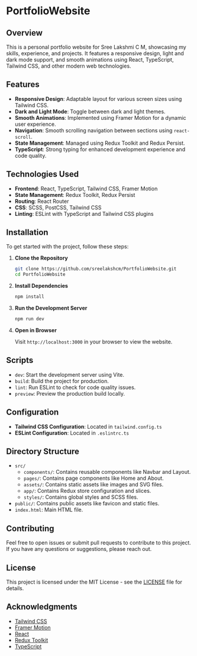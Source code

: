 # PortfolioWebsite

## Overview

This is a personal portfolio website for Sree Lakshmi C M, showcasing my skills, experience, and projects. It features a responsive design, light and dark mode support, and smooth animations using React, TypeScript, Tailwind CSS, and other modern web technologies.

## Features

- **Responsive Design**: Adaptable layout for various screen sizes using Tailwind CSS.
- **Dark and Light Mode**: Toggle between dark and light themes.
- **Smooth Animations**: Implemented using Framer Motion for a dynamic user experience.
- **Navigation**: Smooth scrolling navigation between sections using `react-scroll`.
- **State Management**: Managed using Redux Toolkit and Redux Persist.
- **TypeScript**: Strong typing for enhanced development experience and code quality.

## Technologies Used

- **Frontend**: React, TypeScript, Tailwind CSS, Framer Motion
- **State Management**: Redux Toolkit, Redux Persist
- **Routing**: React Router
- **CSS**: SCSS, PostCSS, Tailwind CSS
- **Linting**: ESLint with TypeScript and Tailwind CSS plugins

## Installation

To get started with the project, follow these steps:

1. **Clone the Repository**

    ```bash
    git clone https://github.com/sreelakshcm/PortfolioWebsite.git
    cd PortfolioWebsite
    ```

2. **Install Dependencies**

    ```bash
    npm install
    ```

3. **Run the Development Server**

    ```bash
    npm run dev
    ```

4. **Open in Browser**

    Visit `http://localhost:3000` in your browser to view the website.

## Scripts

- `dev`: Start the development server using Vite.
- `build`: Build the project for production.
- `lint`: Run ESLint to check for code quality issues.
- `preview`: Preview the production build locally.

## Configuration

- **Tailwind CSS Configuration**: Located in `tailwind.config.ts`
- **ESLint Configuration**: Located in `.eslintrc.ts`

## Directory Structure

- `src/`
  - `components/`: Contains reusable components like Navbar and Layout.
  - `pages/`: Contains page components like Home and About.
  - `assets/`: Contains static assets like images and SVG files.
  - `app/`: Contains Redux store configuration and slices.
  - `styles/`: Contains global styles and SCSS files.
- `public/`: Contains public assets like favicon and static files.
- `index.html`: Main HTML file.

## Contributing

Feel free to open issues or submit pull requests to contribute to this project. If you have any questions or suggestions, please reach out.

## License

This project is licensed under the MIT License - see the [LICENSE](LICENSE) file for details.

## Acknowledgments

- [Tailwind CSS](https://tailwindcss.com/)
- [Framer Motion](https://www.framer.com/api/motion/)
- [React](https://reactjs.org/)
- [Redux Toolkit](https://redux-toolkit.js.org/)
- [TypeScript](https://www.typescriptlang.org/)
